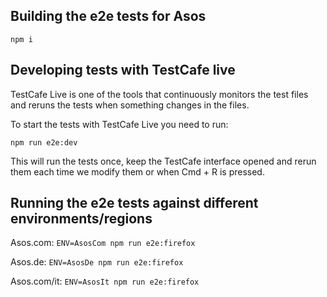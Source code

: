 ## Building the e2e tests for Asos


```npm i```

## Developing tests with TestCafe live

TestCafe Live is one of the tools that continuously monitors the test files and reruns the tests when
something changes in the files.

To start the tests with TestCafe Live you need to run:

``` npm run e2e:dev ```

This will run the tests once, keep the TestCafe interface opened and rerun them each time we modify them
or when Cmd + R is pressed.

## Running the e2e tests against different environments/regions

Asos.com: ``` ENV=AsosCom npm run e2e:firefox ```

Asos.de: ``` ENV=AsosDe npm run e2e:firefox ```

Asos.com/it: ``` ENV=AsosIt npm run e2e:firefox ```

